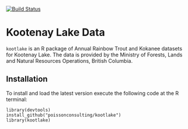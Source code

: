 [![Build Status](https://travis-ci.org/poissonconsulting/kootlake.svg?branch=master)](https://travis-ci.org/poissonconsulting/kootlake)

# Kootenay Lake Data

`kootlake` is an R package of Annual Rainbow Trout and Kokanee datasets for Kootenay Lake.
The data is provided by the 
Ministry of Forests, Lands and Natural Resources Operations, British Columbia.

## Installation

To install and load the latest version execute the following code at the R terminal:
```
library(devtools)
install_github("poissonconsulting/kootlake")
library(kootlake)
```
